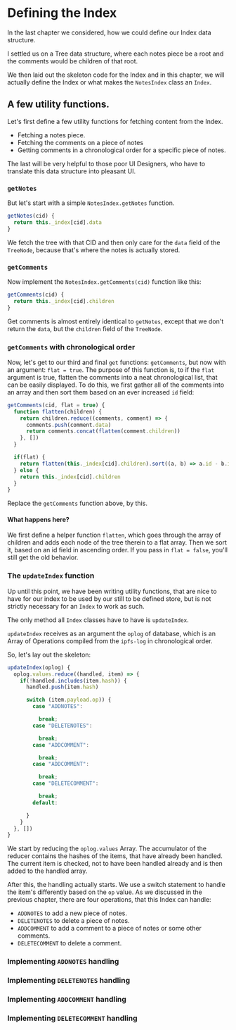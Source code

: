 # Defining the Index
In the last chapter we
considered, how we
could define our
Index data structure.

I settled us on a
Tree data structure,
where each notes piece
be a root and the comments
would be children of that
root.

We then laid out the skeleton
code for the Index and
in this chapter, we will
actually define the Index
or what makes the `NotesIndex`
class an `Index`.


## A few utility functions.
Let's first define a few
utility functions for fetching content from
the Index.
- Fetching a notes piece.
- Fetching the comments on a piece of notes
- Getting comments in a chronological order for a specific piece of notes.

The last will be very helpful to those poor UI Designers,
who have to translate this data structure into
pleasant UI.

### `getNotes`
But let's start with a simple `NotesIndex.getNotes` function.
```js
getNotes(cid) {
  return this._index[cid].data
}
```

We fetch the tree with that CID and then only
care for the `data` field of the `TreeNode`, because
that's where the notes is actually stored.

### `getComments`
Now implement the `NotesIndex.getComments(cid)` function like this:
```js
getComments(cid) {
  return this._index[cid].children
}
```
Get comments is almost entirely identical to `getNotes`, except
that we don't return the `data`, but the `children` field of
the `TreeNode`.

### `getComments` with chronological order
Now, let's get to our third and final `get` functions: `getComments`,
but now with an argument: `flat = true`.
The purpose of this function is, to if the `flat` argument
is true, flatten the comments into a neat chronological
list, that can be easily displayed.
To do this, we first gather all of the comments into an array
and then sort them based on an ever increased `id` field:

```js
getComments(cid, flat = true) {
  function flatten(children) {
    return children.reduce((comments, comment) => {
      comments.push(comment.data)
      return comments.concat(flatten(comment.children))
    }, [])
  }

  if(flat) {
    return flatten(this._index[cid].children).sort((a, b) => a.id - b.id)
  } else {
    return this._index[cid].children
  }
}
```
Replace the `getComments` function above, by this.

#### What happens here?
We first define a helper function `flatten`, which goes
through the array of children and adds each node
of the tree therein to a flat array.
Then we sort it, based on an id field in ascending order.
If you pass in `flat = false`, you'll still get the old
behavior.


### The `updateIndex` function
Up until this point, we have been
writing utility functions, that are
nice to have for our index to be used
by our still to be defined store,
but is not strictly necessary for
an `Index` to work as such.

The only method all `Index` classes
have to have is `updateIndex`.

`updateIndex` receives as an argument the `oplog` of
database, which is an Array of Operations compiled
from the `ipfs-log` in chronological order.

So, let's lay out the skeleton:
```js
updateIndex(oplog) {
  oplog.values.reduce((handled, item) => {
    if(!handled.includes(item.hash)) {
      handled.push(item.hash)

      switch (item.payload.op)) {
        case "ADDNOTES":

          break;
        case "DELETENOTES":

          break;
        case "ADDCOMMENT":

          break;
        case "ADDCOMMENT":

          break;
        case "DELETECOMMENT":

          break;
        default:

      }
    }
  }, [])
}
```
We start by reducing the `oplog.values` Array.
The accumulator of the reducer contains
the hashes of the items, that have already been handled.
The current item is checked, not to have been handled already
and is then added to the handled array.

After this, the handling actually starts.
We use a switch statement to handle the
item's differently based on the `op` value.
As we discussed in the previous chapter,
there are four operations, that this
Index can handle:
- `ADDNOTES` to add a new piece of notes.
- `DELETENOTES` to delete a piece of notes.
- `ADDCOMMENT` to add a comment to a piece of notes or some other comments.
- `DELETECOMMENT` to delete a comment.

### Implementing `ADDNOTES` handling

### Implementing `DELETENOTES` handling
### Implementing `ADDCOMMENT` handling
### Implementing `DELETECOMMENT` handling
